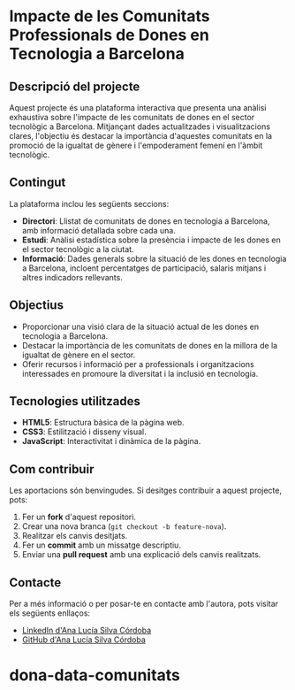 # Impacte de les Comunitats Professionals de Dones en Tecnologia a Barcelona

## Descripció del projecte

Aquest projecte és una plataforma interactiva que presenta una anàlisi exhaustiva sobre l'impacte de les comunitats de dones en el sector tecnològic a Barcelona. Mitjançant dades actualitzades i visualitzacions clares, l'objectiu és destacar la importància d'aquestes comunitats en la promoció de la igualtat de gènere i l'empoderament femení en l'àmbit tecnològic.

## Contingut

La plataforma inclou les següents seccions:

- **Directori**: Llistat de comunitats de dones en tecnologia a Barcelona, amb informació detallada sobre cada una.
- **Estudi**: Anàlisi estadística sobre la presència i impacte de les dones en el sector tecnològic a la ciutat.
- **Informació**: Dades generals sobre la situació de les dones en tecnologia a Barcelona, incloent percentatges de participació, salaris mitjans i altres indicadors rellevants.


## Objectius

- Proporcionar una visió clara de la situació actual de les dones en tecnologia a Barcelona.
- Destacar la importància de les comunitats de dones en la millora de la igualtat de gènere en el sector.
- Oferir recursos i informació per a professionals i organitzacions interessades en promoure la diversitat i la inclusió en tecnologia.

## Tecnologies utilitzades

- **HTML5**: Estructura bàsica de la pàgina web.
- **CSS3**: Estilització i disseny visual.
- **JavaScript**: Interactivitat i dinàmica de la pàgina.

## Com contribuir

Les aportacions són benvingudes. Si desitges contribuir a aquest projecte, pots:

1. Fer un **fork** d'aquest repositori.
2. Crear una nova branca (`git checkout -b feature-nova`).
3. Realitzar els canvis desitjats.
4. Fer un **commit** amb un missatge descriptiu.
5. Enviar una **pull request** amb una explicació dels canvis realitzats.

## Contacte

Per a més informació o per posar-te en contacte amb l'autora, pots visitar els següents enllaços:

- [LinkedIn d'Ana Lucía Silva Córdoba](https://www.linkedin.com/in/ana-lucia-silva-cordoba)
- [GitHub d'Ana Lucía Silva Córdoba](https://github.com/alusilcof5)


# dona-data-comunitats
